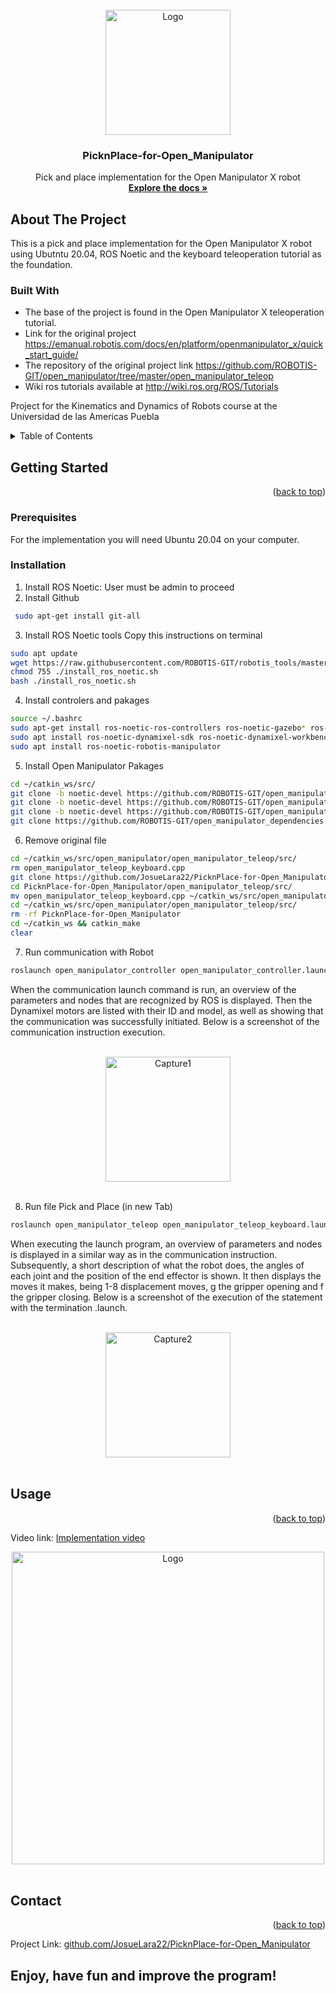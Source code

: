 <div id="top"></div>
<br />
<div align="center">
  <a href="github.com/JosueLara22/PicknPlace-for-Open_Manipulator">
    <img src="https://user-images.githubusercontent.com/105239023/167539919-e10fc684-272a-4aec-9d63-01f13786bb8c.png" alt="Logo" width="200" height="200">
  </a>

<h3 align="center">PicknPlace-for-Open_Manipulator</h3>

  <p align="center">
    Pick and place implementation for the Open Manipulator X robot
    <br />
    <a href="https://github.com/JosueLara22/PicknPlace-for-Open_Manipulator"><strong>Explore the docs »</strong></a>
    <br />
  </p>
</div>



## About The Project
This is a pick and place implementation for the Open Manipulator X robot using Ubutntu 20.04, ROS Noetic and the keyboard teleoperation tutorial as the foundation.
### Built With
* The base of the project is found in the Open Manipulator X teleoperation tutorial. 
* Link for the original project https://emanual.robotis.com/docs/en/platform/openmanipulator_x/quick_start_guide/
* The repository of the original project link 
https://github.com/ROBOTIS-GIT/open_manipulator/tree/master/open_manipulator_teleop
* Wiki ros tutorials available at http://wiki.ros.org/ROS/Tutorials

Project for the Kinematics and Dynamics of Robots course at the Universidad de las Americas Puebla

<!-- TABLE OF CONTENTS -->
<details>
  <summary>Table of Contents</summary>
  <ol>
    <li>
      <a href="#about-the-project">About The Project</a>
      <ul>
        <li><a href="#built-with">Built With</a></li>
      </ul>
    </li>
    <li>
      <a href="#getting-started">Getting Started</a>
      <ul>
        <li><a href="#prerequisites">Prerequisites</a></li>
        <li><a href="#installation">Installation</a></li>
      </ul>
    </li>
    <li><a href="#usage">Usage</a></li>
    <li><a href="#contact">Contact</a></li>
  </ol>
</details>

## Getting Started

<p align="right">(<a href="#top">back to top</a>)</p>

### Prerequisites
For the implementation you will need Ubuntu 20.04 on your computer.
### Installation
1. Install ROS Noetic: User must be admin to proceed
2. Install Github
```sh 
 sudo apt-get install git-all
```
3. Install ROS Noetic tools
Copy this instructions on terminal
```sh 
sudo apt update 
wget https://raw.githubusercontent.com/ROBOTIS-GIT/robotis_tools/master/install_ros_noetic.sh
chmod 755 ./install_ros_noetic.sh
bash ./install_ros_noetic.sh
```  
4. Install controlers and pakages
```sh
source ~/.bashrc	 
sudo apt-get install ros-noetic-ros-controllers ros-noetic-gazebo* ros-noetic-moveit* ros-noetic-industrial-core	 
sudo apt install ros-noetic-dynamixel-sdk ros-noetic-dynamixel-workbench*
sudo apt install ros-noetic-robotis-manipulator
```
5. Install Open Manipulator Pakages
```sh
cd ~/catkin_ws/src/
git clone -b noetic-devel https://github.com/ROBOTIS-GIT/open_manipulator.git
git clone -b noetic-devel https://github.com/ROBOTIS-GIT/open_manipulator_msgs.git
git clone -b noetic-devel https://github.com/ROBOTIS-GIT/open_manipulator_simulations.git
git clone https://github.com/ROBOTIS-GIT/open_manipulator_dependencies.git
```
6. Remove original file	
```sh
cd ~/catkin_ws/src/open_manipulator/open_manipulator_teleop/src/
rm open_manipulator_teleop_keyboard.cpp
git clone https://github.com/JosueLara22/PicknPlace-for-Open_Manipulator.git
cd PicknPlace-for-Open_Manipulator/open_manipulator_teleop/src/
mv open_manipulator_teleop_keyboard.cpp ~/catkin_ws/src/open_manipulator/open_manipulator_teleop/src/
cd ~/catkin_ws/src/open_manipulator/open_manipulator_teleop/src/
rm -rf PicknPlace-for-Open_Manipulator	
cd ~/catkin_ws && catkin_make
clear
```
7. Run communication with Robot
```sh
roslaunch open_manipulator_controller open_manipulator_controller.launch usb_port:=/dev/ttyACM0 baud_rate:=1000000
```
When the communication launch command is run, an overview of the parameters and nodes that are recognized by ROS is displayed. Then the Dynamixel motors are listed with their ID and model, as well as showing that the communication was successfully initiated.
Below is a screenshot of the communication instruction execution.

   <br />
<div align="center">
  <a href="github.com/JosueLara22/PicknPlace-for-Open_Manipulator">
    <img src="https://drive.google.com/file/d/1hP_YtMU-BWqfx5k7z-W7_cZhj4KO9O5d/view?usp=sharing" alt="Capture1" width="200" height="200">
  </a>
</div>
<br />

8. Run file Pick and Place (in new Tab)
```sh
roslaunch open_manipulator_teleop open_manipulator_teleop_keyboard.launch
```
When executing the launch program, an overview of parameters and nodes is displayed in a similar way as in the communication instruction.
Subsequently, a short description of what the robot does, the angles of each joint and the position of the end effector is shown.
It then displays the moves it makes, being 1-8 displacement moves, g the gripper opening and f the gripper closing.
Below is a screenshot of the execution of the statement with the termination .launch.

   <br /> 
  <div align="center">
  <a href="github.com/JosueLara22/PicknPlace-for-Open_Manipulator">
    <img src="https://drive.google.com/file/d/1pQrN6fBek3kmFJqfEUWO53zpm5eApms6/view?usp=sharing" alt="Capture2" width="200" height="200">
  </a>
</div>
<br /> 

## Usage

<p align="right">(<a href="#top">back to top</a>)</p>

Video link: [Implementation video](https://winliveudlap-my.sharepoint.com/:v:/g/personal/sarah_vasquezmo_udlap_mx/EaZCbYp65i5FrppyspDonGIB5Cu1J3-BTYYwI4DeImPdMg?e=WbegII)
<br />
<div align="center">
  <a href="https://user-images.githubusercontent.com/105239023/167538435-419e82dc-3050-4f19-b23e-4a53e5203ad2.png">
    <img src="https://user-images.githubusercontent.com/105239023/167538435-419e82dc-3050-4f19-b23e-4a53e5203ad2.png" alt="Logo" width="500" height="500">
  </a>
</div>
<br />

## Contact

<p align="right">(<a href="#top">back to top</a>)</p>

Project Link: [github.com/JosueLara22/PicknPlace-for-Open_Manipulator](github.com/JosueLara22/PicknPlace-for-Open_Manipulator)
## Enjoy, have fun and improve the program!
